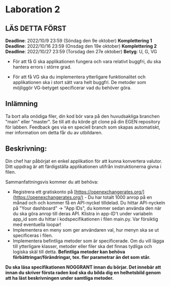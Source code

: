 # Laboration 2 
## LÄS DETTA FÖRST
**Deadline**: 2022/10/9 23:59 (Söndag den 9e oktober)
**Komplettering 1 Deadline**: 2022/10/16 23:59 (Onsdag den 19e oktober)
**Komplettering 2 Deadline**: 2022/10/27 23:59 (Torsdag den 27e oktober)
**Betyg**: U, G, VG

- För att få G ska applikationen fungera och vara relativt buggfri, du ska hantera errors i större grad.

- För att få VG ska du implementera ytterligare funktionalitet och applikationen ska i stort sätt vara helt buggfri. De metoder som möjliggör VG-betyget specificerar vad du behöver göra.

## Inlämning
Ta bort alla onödiga filer, din kod bör vara på den huvudsakliga branchen "main" eller "master".
Se till att du körde git clone på din EGEN repository för labben.
Feedback ges via en speciell branch som skapas automatiskt, mer information om detta får du av utbildaren.

## Beskrivning:

Din chef har påbörjat en enkel applikation för att kunna konvertera valutor. 
Ditt uppdrag är att färdigställa applikationen utifrån instruktionerna givna i filen.

Sammanfattningsvis kommer du att behöva:
- Registrera ett gratiskonto på [https://openexchangerates.org/](https://openexchangerates.org/) - Du har totalt 1000 anrop på en månad och och kommer få en API-nyckel tilldelad. Du hittar API-nyckeln på "Your dashboard" -> "App IDs", du kommer sedan använda den när du ska göra anrop till deras API. Klistra in app-ID't under variabeln app_id som du hittar i kodspecifikationen i filen main.py. Var försiktig med eventuella loopar!
- Implementera en meny som ger användaren val, hur menyn ska se ut specificeras i filen.
- Implementera befintliga metoder som är specificerade. Om du vill lägga till ytterligare klasser, metoder eller filer ska det finnas tydliga och logiska skäl till detta. **Befintliga metoder kan behöva förbättringar/förändringar, tex. fler parametrar än det som står.**

**Du ska läsa specifikationen NOGGRANT innan du börjar. Det innebär att innan du skriver första raden kod ska du bilda dig en helhetsbild genom att ha läst beskrivningen under samtliga metoder.**

